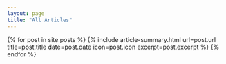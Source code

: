 ```yaml
---
layout: page
title: "All Articles"
---
```


{% for post in site.posts %}
    {%
        include article-summary.html
        url=post.url
        title=post.title
        date=post.date
        icon=post.icon
        excerpt=post.excerpt
    %}
{% endfor %}